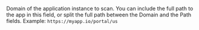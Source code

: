 Domain of the application instance to scan. You can include the full path to the app in this field, or split the full path between the Domain and the Path fields. Example: `https://myapp.io/portal/us`

